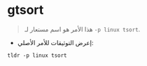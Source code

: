 # gtsort

> هذا الأمر هو اسم مستعار لـ `-p linux tsort`.

- إعرض التوثيقات للأمر الأصلي:

`tldr -p linux tsort`
